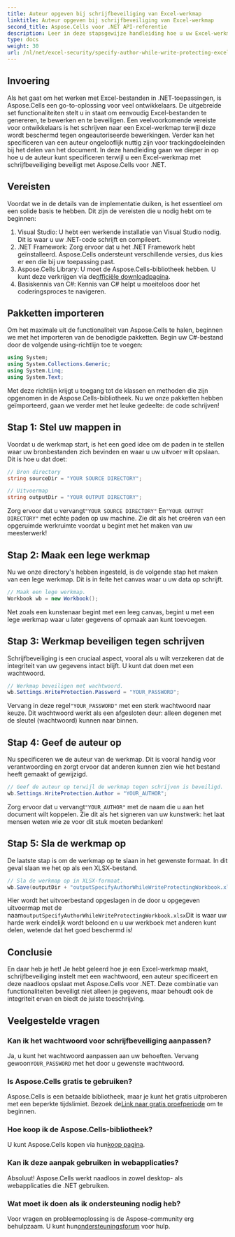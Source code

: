 ```yaml
---
title: Auteur opgeven bij schrijfbeveiliging van Excel-werkmap
linktitle: Auteur opgeven bij schrijfbeveiliging van Excel-werkmap
second_title: Aspose.Cells voor .NET API-referentie
description: Leer in deze stapsgewijze handleiding hoe u uw Excel-werkmap tegen schrijven kunt beveiligen terwijl u een auteur opgeeft met Aspose.Cells voor .NET.
type: docs
weight: 30
url: /nl/net/excel-security/specify-author-while-write-protecting-excel-workbook/
---
```

## Invoering

Als het gaat om het werken met Excel-bestanden in .NET-toepassingen, is Aspose.Cells een go-to-oplossing voor veel ontwikkelaars. De uitgebreide set functionaliteiten stelt u in staat om eenvoudig Excel-bestanden te genereren, te bewerken en te beveiligen. Een veelvoorkomende vereiste voor ontwikkelaars is het schrijven naar een Excel-werkmap terwijl deze wordt beschermd tegen ongeautoriseerde bewerkingen. Verder kan het specificeren van een auteur ongelooflijk nuttig zijn voor trackingdoeleinden bij het delen van het document. In deze handleiding gaan we dieper in op hoe u de auteur kunt specificeren terwijl u een Excel-werkmap met schrijfbeveiliging beveiligt met Aspose.Cells voor .NET.

## Vereisten

Voordat we in de details van de implementatie duiken, is het essentieel om een solide basis te hebben. Dit zijn de vereisten die u nodig hebt om te beginnen:

1. Visual Studio: U hebt een werkende installatie van Visual Studio nodig. Dit is waar u uw .NET-code schrijft en compileert.
2. .NET Framework: Zorg ervoor dat u het .NET Framework hebt geïnstalleerd. Aspose.Cells ondersteunt verschillende versies, dus kies er een die bij uw toepassing past.
3.  Aspose.Cells Library: U moet de Aspose.Cells-bibliotheek hebben. U kunt deze verkrijgen via de[officiële downloadpagina](https://releases.aspose.com/cells/net/).
4. Basiskennis van C#: Kennis van C# helpt u moeiteloos door het coderingsproces te navigeren.

## Pakketten importeren

Om het maximale uit de functionaliteit van Aspose.Cells te halen, beginnen we met het importeren van de benodigde pakketten. Begin uw C#-bestand door de volgende using-richtlijn toe te voegen:

```csharp
using System;
using System.Collections.Generic;
using System.Linq;
using System.Text;
```

Met deze richtlijn krijgt u toegang tot de klassen en methoden die zijn opgenomen in de Aspose.Cells-bibliotheek. Nu we onze pakketten hebben geïmporteerd, gaan we verder met het leuke gedeelte: de code schrijven!

## Stap 1: Stel uw mappen in

Voordat u de werkmap start, is het een goed idee om de paden in te stellen waar uw bronbestanden zich bevinden en waar u uw uitvoer wilt opslaan. Dit is hoe u dat doet:

```csharp
// Bron directory
string sourceDir = "YOUR SOURCE DIRECTORY";

// Uitvoermap
string outputDir = "YOUR OUTPUT DIRECTORY";
```

 Zorg ervoor dat u vervangt`"YOUR SOURCE DIRECTORY"` En`"YOUR OUTPUT DIRECTORY"` met echte paden op uw machine. Zie dit als het creëren van een opgeruimde werkruimte voordat u begint met het maken van uw meesterwerk!

## Stap 2: Maak een lege werkmap

Nu we onze directory's hebben ingesteld, is de volgende stap het maken van een lege werkmap. Dit is in feite het canvas waar u uw data op schrijft.

```csharp
// Maak een lege werkmap.
Workbook wb = new Workbook();
```

Net zoals een kunstenaar begint met een leeg canvas, begint u met een lege werkmap waar u later gegevens of opmaak aan kunt toevoegen.

## Stap 3: Werkmap beveiligen tegen schrijven

Schrijfbeveiliging is een cruciaal aspect, vooral als u wilt verzekeren dat de integriteit van uw gegevens intact blijft. U kunt dat doen met een wachtwoord.

```csharp
// Werkmap beveiligen met wachtwoord.
wb.Settings.WriteProtection.Password = "YOUR_PASSWORD";
```

 Vervang in deze regel`"YOUR_PASSWORD"` met een sterk wachtwoord naar keuze. Dit wachtwoord werkt als een afgesloten deur: alleen degenen met de sleutel (wachtwoord) kunnen naar binnen.

## Stap 4: Geef de auteur op

Nu specificeren we de auteur van de werkmap. Dit is vooral handig voor verantwoording en zorgt ervoor dat anderen kunnen zien wie het bestand heeft gemaakt of gewijzigd.

```csharp
// Geef de auteur op terwijl de werkmap tegen schrijven is beveiligd.
wb.Settings.WriteProtection.Author = "YOUR_AUTHOR";
```

 Zorg ervoor dat u vervangt`"YOUR_AUTHOR"` met de naam die u aan het document wilt koppelen. Zie dit als het signeren van uw kunstwerk: het laat mensen weten wie ze voor dit stuk moeten bedanken!

## Stap 5: Sla de werkmap op

De laatste stap is om de werkmap op te slaan in het gewenste formaat. In dit geval slaan we het op als een XLSX-bestand. 

```csharp
// Sla de werkmap op in XLSX-formaat.
wb.Save(outputDir + "outputSpecifyAuthorWhileWriteProtectingWorkbook.xlsx");
```

 Hier wordt het uitvoerbestand opgeslagen in de door u opgegeven uitvoermap met de naam`outputSpecifyAuthorWhileWriteProtectingWorkbook.xlsx`Dit is waar uw harde werk eindelijk wordt beloond en u uw werkboek met anderen kunt delen, wetende dat het goed beschermd is!

## Conclusie

En daar heb je het! Je hebt geleerd hoe je een Excel-werkmap maakt, schrijfbeveiliging instelt met een wachtwoord, een auteur specificeert en deze naadloos opslaat met Aspose.Cells voor .NET. Deze combinatie van functionaliteiten beveiligt niet alleen je gegevens, maar behoudt ook de integriteit ervan en biedt de juiste toeschrijving.

## Veelgestelde vragen

### Kan ik het wachtwoord voor schrijfbeveiliging aanpassen?  
 Ja, u kunt het wachtwoord aanpassen aan uw behoeften. Vervang gewoon`YOUR_PASSWORD` met het door u gewenste wachtwoord.

### Is Aspose.Cells gratis te gebruiken?  
 Aspose.Cells is een betaalde bibliotheek, maar je kunt het gratis uitproberen met een beperkte tijdslimiet. Bezoek de[Link naar gratis proefperiode](https://releases.aspose.com/) om te beginnen.

### Hoe koop ik de Aspose.Cells-bibliotheek?  
 U kunt Aspose.Cells kopen via hun[koop pagina](https://purchase.aspose.com/buy).

### Kan ik deze aanpak gebruiken in webapplicaties?  
Absoluut! Aspose.Cells werkt naadloos in zowel desktop- als webapplicaties die .NET gebruiken.

### Wat moet ik doen als ik ondersteuning nodig heb?  
Voor vragen en probleemoplossing is de Aspose-community erg behulpzaam. U kunt hun[ondersteuningsforum](https://forum.aspose.com/c/cells/9) voor hulp.